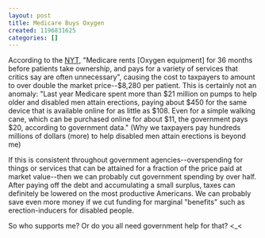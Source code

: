 ```yaml
---
layout: post
title: Medicare Buys Oxygen
created: 1196831625
categories: []
---
```

According to the <a href="http://www.nytimes.com/2007/11/30/business/30golden.html" rel="external">NYT</a>, "Medicare rents [Oxygen equipment] for 36 months before patients take ownership, and pays for a variety of services that critics say are often unnecessary", causing the cost to taxpayers to amount to over double the market price--$8,280 per patient. This is certainly not an anomaly: "Last year Medicare spent more than $21 million on pumps to help older and disabled men attain erections, paying about $450 for the same device that is available online for as little as $108. Even for a simple walking cane, which can be purchased online for about $11, the government pays $20, according to government data." (Why we taxpayers pay hundreds millions of dollars (more) to help disabled men attain erections is beyond me)

If this is consistent throughout government agencies--overspending for things or services that can be attained for a fraction of the price paid at market value--then we can probably cut government spending by over half. After paying off the debt and accumulating a small surplus, taxes can definitely be lowered on the most productive Americans. We can probably save even more money if we cut funding for marginal "benefits" such as erection-inducers for disabled people.

So who supports me? Or do you all need government help for that? <_<
